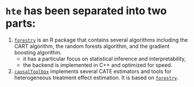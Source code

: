 # `hte` has been separated into two parts: 

1. [`forestry`](https://github.com/soerenkuenzel/forestry) is an R package that contains several algorithms including the CART algorithm, the random forests algorithm, and the gradient boosting algorithm.  
   * it has a particular focus on statistical inference and interpretability, 
   * the backend is implemented in C++ and optimized for speed. 
2. [`causalToolbox`](https://github.com/soerenkuenzel/causalToolbox) implements several CATE estimators and tools for heterogeneous treatment effect estimation. It is based on [`forestry`](https://github.com/soerenkuenzel/forestry).
